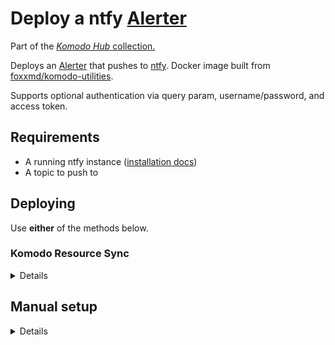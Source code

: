 # Deploy a ntfy [Alerter](https://komo.do/docs/resources#alerter)

Part of the [*Komodo Hub* collection.](https://github.com/komodo-hub/komodo-hub)

Deploys an [Alerter](https://komo.do/docs/resources#alerter) that pushes to [ntfy](https://ntfy.sh/). Docker image built from [foxxmd/komodo-utilities](https://github.com/FoxxMD/komodo-utilities).

Supports optional authentication via query param, username/password, and access token.

## Requirements

* A running ntfy instance ([installation docs](https://docs.ntfy.sh/))
* A topic to push to

## Deploying

Use **either** of the methods below.

### Komodo Resource Sync

<details>

Create a [Resource Sync](https://komo.do/docs/sync-resources) with the TOML configuration below to

* create the [Stack](https://komo.do/docs/resources#stack) to run deploy-ntfy-alerter
* add the Ntfy User/Password or Token [Variable](https://komo.do/docs/variables) and
* setup the [Alerter](https://komo.do/docs/resources#alerter) + configuration

Steps:

* Open Komodo Dashboard -> Syncs -> **New Resource Sync**
* Choose Mode -> UI Defined
  * Toggle the following to active:
    * Include Sync Resources
    * Include Sync Variables

Add the below configuration to **Resource File** field and then modify variables for your environment (NTFY_URL, endpoint.params.url, etc...)

```toml
[[stack]]
name = "ntfy-alerter"
[stack.config]
repo = "foxxmd/deploy-ntfy-alerter"
file_paths = [
  "compose.yaml",
]
environment = """
  ## Required

  ## Your ntfy instance URL
  NTFY_URL = https://ntfy.example.com

  ## Topic to be used for for Komodo
  NTFY_TOPIC = MyTopic

  ## Optional

  ## Auth

  ## https://docs.ntfy.sh/publish/#username-password
  #NTFY_USER=[[NTFY_USER]]
  #NTFY_PASSWORD=[[NTFY_PASSWORD]]
  ## https://docs.ntfy.sh/publish/#access-tokens
  #NTFY_TOKEN=[[NTFY_TOKEN]]

  # Below need to add to `compose.yaml` as well

  ## Set the ntfy Priority level based on Komodo alert severity
  #NTFY_OK_PRIORITY=3
  #NTFY_WARNING_PRIORITY=5
  #NTFY_CRITICAL_PRIORITY=8

  # Set whether to include Komodo Severity Level in notification title
  #LEVEL_IN_TITLE=true

  # Prefixes messages with a checkmark when the Alert is in the 'Resolved' state
  #INDICATE_RESOLVED=true

  # Filter if an alert is pushed based on its Resolved status
  # * leave unset to push all alerts
  # * otherwise, alerts will only be pushed if Alert is one of the comma-separated states set here
  #ALLOW_RESOLVED_TYPE=resolved,unresolved

  ## Delay alerts with below types for X milliseconds 
  ## and cancel pushing alert if it is resolved within that time
  #UNRESOLVED_TIMEOUT_TYPES=ServerCpu,ServerMem
  #UNRESOLVED_TIMEOUT=2000
"""

[[variable]]
name = "NTFY_USER"
value = "MyUser"
is_secret = true

[[variable]]
name = "NTFY_PASSWORD"
value = "MyPass"
is_secret = true

[[variable]]
name = "NTFY_TOKEN"
value = "MyAccessToken"
is_secret = true

[[alerter]]
name = "ntfy"
[alerter.config]
enabled = true
endpoint.type = "Custom"
endpoint.params.url = "http://ntfy-alerter-ip:7000"
```

**Save** the sync and then **Execute Sync** to create the Alerter.

</details>

## Manual setup

<details>

Create a new [**Stack**](https://komo.do/docs/resources#stack) with the following for `compose.yaml` file.

```yaml
services:
  komodo-ntfy:
    image: foxxmd/komodo-ntfy-alerter:latest
    restart: unless-stopped
    env_file:
      - ./.env
    ports:
      - "7000:7000"
```

Add the following to the Stack -> Config -> Environment section:

```ini
## Required

## Your ntfy instance URL
NTFY_URL = https://ntfy.example.com

## Topic to be used for for Komodo
NTFY_TOPIC = MyTopic

## Optional

## Auth

## https://docs.ntfy.sh/publish/#username-password
#NTFY_USER=[[NTFY_USER]]
#NTFY_PASSWORD=[[NTFY_PASSWORD]]
## https://docs.ntfy.sh/publish/#access-tokens
#NTFY_TOKEN=[[NTFY_TOKEN]]

# Below need to add to `compose.yaml` as well

## Set the ntfy Priority level based on Komodo alert severity
#NTFY_OK_PRIORITY=3
#NTFY_WARNING_PRIORITY=5
#NTFY_CRITICAL_PRIORITY=8

# Set whether to include Komodo Severity Level in notification title
#LEVEL_IN_TITLE=true

# Prefixes messages with a checkmark when the Alert is in the 'Resolved' state
#INDICATE_RESOLVED=true

# Filter if an alert is pushed based on its Resolved status
# * leave unset to push all alerts
# * otherwise, alerts will only be pushed if Alert is one of the comma-separated states set here
#ALLOW_RESOLVED_TYPE=resolved,unresolved

## Delay alerts with below types for X milliseconds 
## and cancel pushing alert if it is resolved within that time
#UNRESOLVED_TIMEOUT_TYPES=ServerCpu,ServerMem
#UNRESOLVED_TIMEOUT=2000
```

Make sure to replace placeholder values. `[[NTFY_USER]]` is a Komodo [Variable](https://komo.do/docs/variables).

After deploying the Stack create a new [Alerter](https://komo.do/docs/resources#alerter)

* **Endpoint:** `Custom`
  * In the Endpoint field set the IP:PORT of the `komodo-ntfy-alerter` stack you created IE `http://192.168.YOUR.IP:7000`
* Optionally, set any **Alert Types** you may need

**Save** the Alerter and then **Test Alerter** to make sure everything is ready to use.

</details>